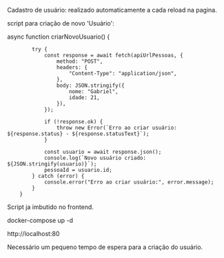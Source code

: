 Cadastro de usuário: realizado automaticamente a cada reload na pagina.

script para criação de novo 'Usuário':


async function criarNovoUsuario() {
           
            try {
                const response = await fetch(apiUrlPessoas, {
                    method: "POST",
                    headers: {
                        "Content-Type": "application/json",
                    },
                    body: JSON.stringify({
                        nome: "Gabriel",
                        idade: 21,
                    }),
                });

                if (!response.ok) {
                    throw new Error(`Erro ao criar usuário: ${response.status} - ${response.statusText}`);
                }

                const usuario = await response.json();
                console.log(`Novo usuário criado: ${JSON.stringify(usuario)}`);
                pessoaId = usuario.id;
            } catch (error) {
                console.error("Erro ao criar usuário:", error.message);
            }
        }
        

  Script ja imbutido no frontend.

  

docker-compose up -d

http://localhost:80

Necessário um pequeno tempo de espera para a criação do usuário.
